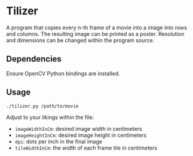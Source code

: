 # Tilizer

A program that copies every n-th frame of a movie into a image into rows and columns. The resulting image can be printed as a poster. Resolution and dimensions can be changed within the program source.

## Dependencies

Ensure OpenCV Python bindings are installed.

## Usage

```./tilizer.py /path/to/movie```

Adjust to your likings within the file:

- ```imageWidthInCm```: desired image width in centimeters
- ```imageHeightInCm```: desired image height in centimeters
- ```dpi```: dots per inch in the final image
- ```tileWidthInCm```: the width of each frame tile in centimeters